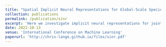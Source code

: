 ```yaml
---
title: "Spatial Implicit Neural Representations for Global-Scale Species Mapping"
collection: publications
permalink: /publication/sinr
excerpt: 'Here we investigate implicit neural representations for jointly estimating the spatial range of thousands of species from noisy, sparse, community collected data, with new benchmark tasks for geospatial representations and species distribution models.'
date: 2022-10-13
venue: 'International Conference on Machine Learning'
paperurl: 'http://chris-lange.github.io/files/sinr.pdf'
---
```

